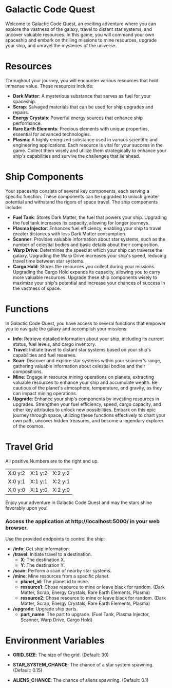 # Galactic Code Quest

Welcome to Galactic Code Quest, an exciting adventure where you can explore the vastness of the galaxy, travel to
distant star systems, and uncover valuable resources. In this game, you will command your own spaceship and embark on
thrilling missions to mine resources, upgrade your ship, and unravel the mysteries of the universe.

# Resources

Throughout your journey, you will encounter various resources that hold immense value. These resources include:

- **Dark Matter**: A mysterious substance that serves as fuel for your spaceship.
- **Scrap**: Salvaged materials that can be used for ship upgrades and repairs.
- **Energy Crystals**: Powerful energy sources that enhance ship performance.
- **Rare Earth Elements**: Precious elements with unique properties, essential for advanced technologies.
- **Plasma**: A highly energized substance used in various scientific and engineering applications.
  Each resource is vital for your success in the game. Collect them wisely and utilize them strategically to enhance
  your ship's capabilities and survive the challenges that lie ahead.

# Ship Components

Your spaceship consists of several key components, each serving a specific function. These components can be upgraded to
unlock greater potential and withstand the rigors of space travel. The ship components include:

- **Fuel Tank**: Stores Dark Matter, the fuel that powers your ship. Upgrading the fuel tank increases its capacity,
  allowing for longer journeys.
- **Plasma Injector**: Enhances fuel efficiency, enabling your ship to travel greater distances with less Dark Matter
  consumption.
- **Scanner**: Provides valuable information about star systems, such as the number of celestial bodies and basic
  details about their composition.
- **Warp Drive**: Determines the speed at which your ship can traverse the galaxy. Upgrading the Warp Drive increases
  your ship's speed, reducing travel time between star systems.
- **Cargo Hold**: Stores the resources you collect during your missions. Upgrading the Cargo Hold expands its capacity,
  allowing you to carry more valuable resources.
  Upgrade these ship components wisely to maximize your ship's potential and increase your chances of success in the
  vastness of space.

# Functions

In Galactic Code Quest, you have access to several functions that empower you to navigate the galaxy and accomplish your
missions:

- **Info**: Retrieve detailed information about your ship, including its current status, fuel levels, and cargo
  inventory.
- **Travel**: Initiate travel to distant star systems based on your ship's capabilities and fuel reserves.
- **Scan**: Discover and explore star systems within your scanner's range, gathering valuable information about
  celestial bodies and their compositions.
- **Mine**: Engage in resource mining operations on planets, extracting valuable resources to enhance your ship and
  accumulate wealth. Be cautious of the planet's atmosphere, temperature, and gravity, as they can impact mining
  operations.
- **Upgrade**: Enhance your ship's components by investing resources in upgrades. Strengthen your fuel efficiency,
  speed, cargo capacity, and other key attributes to unlock new possibilities.
  Embark on this epic journey through space, utilizing these functions effectively to chart your own path, uncover
  hidden treasures, and become a legendary explorer of the cosmos.

# Travel Grid

All positive Numbers are to the right and up.

|         |         |         |
|---------|:-------:|--------:|
| X:0 y:2 | X:1 y:2 | X:2 y:2 |
| X:0 y:1 | X:1 y:1 | X:2 y:1 |
| X:0 y:0 | X:1 y:0 | X:2 y:0 |

Enjoy your adventure in Galactic Code Quest and may the stars shine favorably upon you!

### Access the application at http://localhost:5000/ in your web browser.

Use the provided endpoints to control the ship:

- **/info**: Get ship information.
- **/travel**: Initiate travel to a destination.
    - **X**: The destination X.
    - **Y**: The destination Y.
- **/scan**: Perform a scan of nearby star systems.
- **/mine**: Mine resources from a specific planet.
    - **planet_id**: The planet id to mine.
    - **resource1**: Chose resource to mine or leave black for random. (Dark Matter, Scrap, Energy Crystals, Rare Earth
      Elements, Plasma)
    - **resource2**: Chose resource to mine or leave black for random. (Dark Matter, Scrap, Energy Crystals, Rare Earth
      Elements, Plasma)
- **/upgrade**: Upgrade ship parts.
    - **part_name**: The part to upgrade. (Fuel Tank, Plasma Injector, Scanner, Warp Drive, Cargo Hold)

# Environment Variables

- **GRID_SIZE**: The size of the grid. (Default: 30)

- **STAR_SYSTEM_CHANCE**: The chance of a star system spawning. (Default: 0.15)

- **ALIENS_CHANCE**: The chance of aliens spawning. (Default: 0.1)